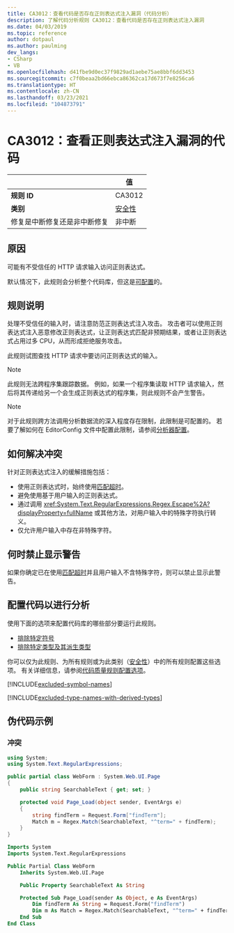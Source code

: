 ```yaml
---
title: CA3012：查看代码是否存在正则表达式注入漏洞（代码分析）
description: 了解代码分析规则 CA3012：查看代码是否存在正则表达式注入漏洞
ms.date: 04/03/2019
ms.topic: reference
author: dotpaul
ms.author: paulming
dev_langs:
- CSharp
- VB
ms.openlocfilehash: d41fbe9d0ec37f9829ad1aebe75ae8bbf6dd3453
ms.sourcegitcommit: c7f0beaa2bd66ebca86362ca17d673f7e8256ca6
ms.translationtype: HT
ms.contentlocale: zh-CN
ms.lasthandoff: 03/23/2021
ms.locfileid: "104873791"
---
```

# <a name="ca3012-review-code-for-regex-injection-vulnerabilities"></a>CA3012：查看正则表达式注入漏洞的代码

| | 值 |
|-|-|
| **规则 ID** |CA3012|
| **类别** |[安全性](security-warnings.md)|
| 修复是中断修复还是非中断修复 |非中断|

## <a name="cause"></a>原因

可能有不受信任的 HTTP 请求输入访问正则表达式。

默认情况下，此规则会分析整个代码库，但这是[可配置](#configure-code-to-analyze)的。

## <a name="rule-description"></a>规则说明

处理不受信任的输入时，请注意防范正则表达式注入攻击。 攻击者可以使用正则表达式注入恶意修改正则表达式，让正则表达式匹配非预期结果，或者让正则表达式占用过多 CPU，从而形成拒绝服务攻击。

此规则试图查找 HTTP 请求中要访问正则表达式的输入。

> [!NOTE]
> 此规则无法跨程序集跟踪数据。 例如，如果一个程序集读取 HTTP 请求输入，然后将其传递给另一个会生成正则表达式的程序集，则此规则不会产生警告。

> [!NOTE]
> 对于此规则跨方法调用分析数据流的深入程度存在限制，此限制是可配置的。 若要了解如何在 EditorConfig 文件中配置此限制，请参阅[分析器配置](https://github.com/dotnet/roslyn-analyzers/blob/main/docs/Analyzer%20Configuration.md#dataflow-analysis)。

## <a name="how-to-fix-violations"></a>如何解决冲突

针对正则表达式注入的缓解措施包括：

- 使用正则表达式时，始终使用[匹配超时](../../../standard/base-types/best-practices.md#use-time-out-values)。
- 避免使用基于用户输入的正则表达式。
- 通过调用 <xref:System.Text.RegularExpressions.Regex.Escape%2A?displayProperty=fullName> 或其他方法，对用户输入中的特殊字符执行转义。
- 仅允许用户输入中存在非特殊字符。

## <a name="when-to-suppress-warnings"></a>何时禁止显示警告

如果你确定已在使用[匹配超时](../../../standard/base-types/best-practices.md#use-time-out-values)并且用户输入不含特殊字符，则可以禁止显示此警告。

## <a name="configure-code-to-analyze"></a>配置代码以进行分析

使用下面的选项来配置代码库的哪些部分要运行此规则。

- [排除特定符号](#exclude-specific-symbols)
- [排除特定类型及其派生类型](#exclude-specific-types-and-their-derived-types)

你可以仅为此规则、为所有规则或为此类别（[安全性](security-warnings.md)）中的所有规则配置这些选项。 有关详细信息，请参阅[代码质量规则配置选项](../code-quality-rule-options.md)。

[!INCLUDE[excluded-symbol-names](~/includes/code-analysis/excluded-symbol-names.md)]

[!INCLUDE[excluded-type-names-with-derived-types](~/includes/code-analysis/excluded-type-names-with-derived-types.md)]

## <a name="pseudo-code-examples"></a>伪代码示例

### <a name="violation"></a>冲突

```csharp
using System;
using System.Text.RegularExpressions;

public partial class WebForm : System.Web.UI.Page
{
    public string SearchableText { get; set; }

    protected void Page_Load(object sender, EventArgs e)
    {
        string findTerm = Request.Form["findTerm"];
        Match m = Regex.Match(SearchableText, "^term=" + findTerm);
    }
}
```

```vb
Imports System
Imports System.Text.RegularExpressions

Public Partial Class WebForm
    Inherits System.Web.UI.Page

    Public Property SearchableText As String

    Protected Sub Page_Load(sender As Object, e As EventArgs)
        Dim findTerm As String = Request.Form("findTerm")
        Dim m As Match = Regex.Match(SearchableText, "^term=" + findTerm)
    End Sub
End Class
```
